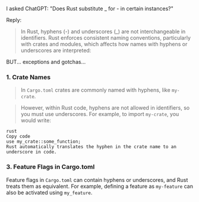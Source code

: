 I asked ChatGPT: "Does Rust substitute _ for - in certain instances?"

Reply:

> In Rust, hyphens (-) and underscores (_) are not interchangeable in identifiers. Rust enforces consistent naming conventions, particularly with crates and modules, which affects how names with hyphens or underscores are interpreted:

BUT... exceptions and gotchas...

### 1. Crate Names

> In ```Cargo.toml``` crates are commonly named with hyphens, like ```my-crate```.

> However, within Rust code, hyphens are not allowed in identifiers, so you must use underscores. For example, to import ```my-crate```, you would write:

```
rust
Copy code
use my_crate::some_function;
Rust automatically translates the hyphen in the crate name to an underscore in code.
```

### 3. Feature Flags in Cargo.toml

Feature flags in ```Cargo.toml``` can contain hyphens or underscores, and Rust treats them as equivalent. For example, defining a feature as ```my-feature``` can also be activated using ```my_feature```.
